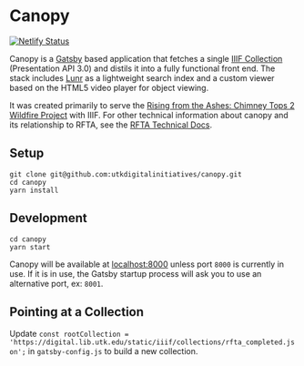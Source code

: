 # Canopy
[![Netlify Status](https://api.netlify.com/api/v1/badges/ff650df9-ca2c-43c3-a32b-0093d0d4b536/deploy-status)](https://app.netlify.com/sites/iiif-canopy/deploys)

Canopy is a [Gatsby](https://www.gatsbyjs.com/) based application that fetches a single 
[IIIF Collection](https://iiif.io/api/presentation/3.0/#51-collection) (Presentation API 3.0) and distils it into a 
fully functional front end. The stack includes [Lunr](https://lunrjs.com/) as a lightweight search index and 
a custom viewer based on the HTML5 video player for object viewing.

It was created primarily to serve the [Rising from the Ashes: Chimney Tops 2 Wildfire Project](https://rfta.lib.utk.edu) 
with IIIF. For other technical information about canopy and its relationship to RFTA, see the 
[RFTA Technical Docs](https://rfta-data-models.readthedocs.io/en/latest/).

## Setup
```shell
git clone git@github.com:utkdigitalinitiatives/canopy.git
cd canopy
yarn install
```

## Development
```shell
cd canopy
yarn start
```

Canopy will be available at [localhost:8000](http://localhost:8000/) unless port `8000` is currently in use. 
If it is in use, the Gatsby startup process will ask you to use an alternative port, ex: `8001`.

## Pointing at a Collection

Update `const rootCollection = 'https://digital.lib.utk.edu/static/iiif/collections/rfta_completed.json';` in `gatsby-config.js`
to build a new collection.
